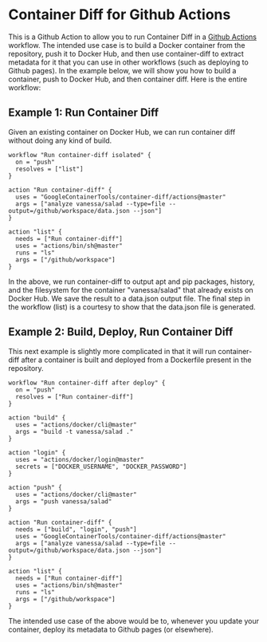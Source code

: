 # Container Diff for Github Actions

This is a Github Action to allow you to run Container Diff in a 
[Github Actions](https://help.github.com/articles/about-github-actions/#about-github-actions)
workflow. The intended use case is to build a Docker container from the repository,
push it to Docker Hub, and then use container-diff to extract metadata for it that
you can use in other workflows (such as deploying to Github pages). In
the example below, we will show you how to build a container, push
to Docker Hub, and then container diff.  Here is the entire workflow:

## Example 1: Run Container Diff

Given an existing container on Docker Hub, we can run container diff
without doing any kind of build.

```
workflow "Run container-diff isolated" {
  on = "push"
  resolves = ["list"]
}

action "Run container-diff" {
  uses = "GoogleContainerTools/container-diff/actions@master"
  args = ["analyze vanessa/salad --type=file --output=/github/workspace/data.json --json"]
}

action "list" {
  needs = ["Run container-diff"]
  uses = "actions/bin/sh@master"
  runs = "ls"
  args = ["/github/workspace"]
}
```

In the above, we run container-diff to output apt and pip packages, history,
and the filesystem for the container "vanessa/salad" that already exists on
Docker Hub. We save the result to a data.json output file. The final step in 
the workflow (list) is a courtesy to show that the data.json file is generated.

## Example 2: Build, Deploy, Run Container Diff

This next example is slightly more complicated in that it will run container-diff
after a container is built and deployed from a Dockerfile present in the repository.

```
workflow "Run container-diff after deploy" {
  on = "push"
  resolves = ["Run container-diff"]
}

action "build" {
  uses = "actions/docker/cli@master"
  args = "build -t vanessa/salad ."
}

action "login" {
  uses = "actions/docker/login@master"
  secrets = ["DOCKER_USERNAME", "DOCKER_PASSWORD"]
}

action "push" {
  uses = "actions/docker/cli@master"
  args = "push vanessa/salad"
}

action "Run container-diff" {
  needs = ["build", "login", "push"]
  uses = "GoogleContainerTools/container-diff/actions@master"
  args = ["analyze vanessa/salad --type=file --output=/github/workspace/data.json --json"]
}

action "list" {
  needs = ["Run container-diff"]
  uses = "actions/bin/sh@master"
  runs = "ls"
  args = ["/github/workspace"]
}
```

The intended use case of the above would be to, whenever you update your
container, deploy its metadata to Github pages (or elsewhere).
